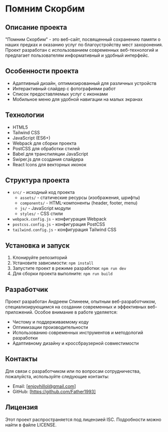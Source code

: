 # Помним Скорбим

## Описание проекта

"Помним Скорбим" - это веб-сайт, посвященный сохранению памяти о наших предках и оказанию услуг по благоустройству мест захоронения. Проект разработан с использованием современных веб-технологий и предлагает пользователям информативный и удобный интерфейс.

## Особенности проекта

-   Адаптивный дизайн, оптимизированный для различных устройств
-   Интерактивный слайдер с фотографиями работ
-   Список предоставляемых услуг с иконками
-   Мобильное меню для удобной навигации на малых экранах

## Технологии

-   HTML5
-   Tailwind CSS
-   JavaScript (ES6+)
-   Webpack для сборки проекта
-   PostCSS для обработки стилей
-   Babel для транспиляции JavaScript
-   Swiper.js для создания слайдера
-   React Icons для векторных иконок

## Структура проекта

-   `src/` - исходный код проекта
    -   `assets/` - статические ресурсы (изображения, шрифты)
    -   `components/` - HTML-компоненты (header, footer, menu)
    -   `js/` - JavaScript модули
    -   `styles/` - CSS стили
-   `webpack.config.js` - конфигурация Webpack
-   `postcss.config.js` - конфигурация PostCSS
-   `tailwind.config.js` - конфигурация Tailwind CSS

## Установка и запуск

1. Клонируйте репозиторий
2. Установите зависимости: `npm install`
3. Запустите проект в режиме разработки: `npm run dev`
4. Для сборки проекта выполните: `npm run build`

## Разработчик

Проект разработан Андреем Спинеем, опытным веб-разработчиком, специализирующимся на создании современных и эффективных веб-приложений. Особое внимание в работе уделяется:

-   Чистому и поддерживаемому коду
-   Оптимизации производительности
-   Использованию современных инструментов и методологий разработки
-   Адаптивному дизайну и кроссбраузерной совместимости

## Контакты

Для связи с разработчиком или по вопросам сотрудничества, пожалуйста, используйте следующие контакты:

-   Email: [enjoyhillol@gmail.com]
-   GitHub: [https://github.com/Father1993]

## Лицензия

Этот проект распространяется под лицензией ISC. Подробности можно найти в файле LICENSE.
